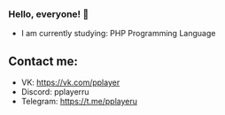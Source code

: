 ### Hello, everyone! 👋
+ I am currently studying: PHP Programming Language

## Contact me:

+ VK: https://vk.com/pplayer
+ Discord: pplayerru
+ Telegram: https://t.me/pplayeru
